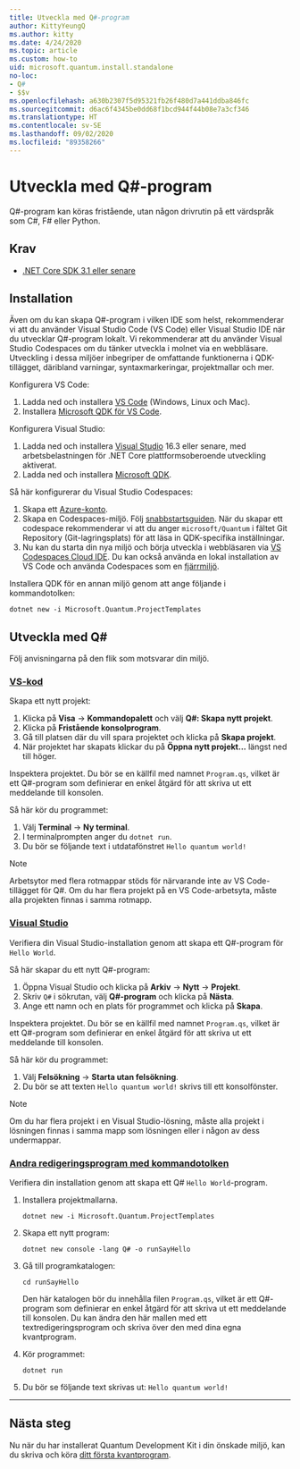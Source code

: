 ```yaml
---
title: Utveckla med Q#-program
author: KittyYeungQ
ms.author: kitty
ms.date: 4/24/2020
ms.topic: article
ms.custom: how-to
uid: microsoft.quantum.install.standalone
no-loc:
- Q#
- $$v
ms.openlocfilehash: a630b2307f5d95321fb26f480d7a441ddba846fc
ms.sourcegitcommit: d6ac6f4345be0dd68f1bcd944f44b08e7a3cf346
ms.translationtype: HT
ms.contentlocale: sv-SE
ms.lasthandoff: 09/02/2020
ms.locfileid: "89358266"
---
```

# <a name="develop-with-no-locq-applications"></a>Utveckla med Q#-program

Q#-program kan köras fristående, utan någon drivrutin på ett värdspråk som C#, F# eller Python.

## <a name="prerequisites"></a>Krav

- [.NET Core SDK 3.1 eller senare](https://www.microsoft.com/net/download)

## <a name="installation"></a>Installation

Även om du kan skapa Q#-program i vilken IDE som helst, rekommenderar vi att du använder Visual Studio Code (VS Code) eller Visual Studio IDE när du utvecklar Q#-program lokalt. Vi rekommenderar att du använder Visual Studio Codespaces om du tänker utveckla i molnet via en webbläsare. Utveckling i dessa miljöer inbegriper de omfattande funktionerna i QDK-tillägget, däribland varningar, syntaxmarkeringar, projektmallar och mer. 

Konfigurera VS Code:

1. Ladda ned och installera [VS Code](https://code.visualstudio.com/download) (Windows, Linux och Mac).
2. Installera [Microsoft QDK för VS Code](https://marketplace.visualstudio.com/items?itemName=quantum.quantum-devkit-vscode).

Konfigurera Visual Studio:

1. Ladda ned och installera [Visual Studio](https://visualstudio.microsoft.com/downloads/) 16.3 eller senare, med arbetsbelastningen för .NET Core plattformsoberoende utveckling aktiverat.
2. Ladda ned och installera [Microsoft QDK](https://marketplace.visualstudio.com/items?itemName=quantum.DevKit).

Så här konfigurerar du Visual Studio Codespaces:

1. Skapa ett [Azure-konto](https://azure.microsoft.com/free/).
2. Skapa en Codespaces-miljö. Följ [snabbstartsguiden](https://docs.microsoft.com/visualstudio/codespaces/quickstarts/browser). När du skapar ett codespace rekommenderar vi att du anger `microsoft/Quantum` i fältet Git Repository (Git-lagringsplats) för att läsa in QDK-specifika inställningar.
3. Nu kan du starta din nya miljö och börja utveckla i webbläsaren via [VS Codespaces Cloud IDE](https://online.visualstudio.com/environments). Du kan också använda en lokal installation av VS Code och använda Codespaces som en [fjärrmiljö](https://docs.microsoft.com/visualstudio/online/how-to/vscode).


Installera QDK för en annan miljö genom att ange följande i kommandotolken:

```dotnetcli
dotnet new -i Microsoft.Quantum.ProjectTemplates
```

## <a name="develop-with-no-locq"></a>Utveckla med Q#

Följ anvisningarna på den flik som motsvarar din miljö.

### <a name="vs-code"></a>[VS-kod](#tab/tabid-vscode)

Skapa ett nytt projekt:

1. Klicka på **Visa** -> **Kommandopalett** och välj **Q#: Skapa nytt projekt**.
2. Klicka på **Fristående konsolprogram**.
3. Gå till platsen där du vill spara projektet och klicka på **Skapa projekt**.
4. När projektet har skapats klickar du på **Öppna nytt projekt...** längst ned till höger.
        
Inspektera projektet. Du bör se en källfil med namnet `Program.qs`, vilket är ett Q#-program som definierar en enkel åtgärd för att skriva ut ett meddelande till konsolen.

Så här kör du programmet:
1. Välj **Terminal** -> **Ny terminal**.
2. I terminalprompten anger du `dotnet run`.
3. Du bör se följande text i utdatafönstret `Hello quantum world!`


> [!NOTE]
> Arbetsytor med flera rotmappar stöds för närvarande inte av VS Code-tillägget för Q#. Om du har flera projekt på en VS Code-arbetsyta, måste alla projekten finnas i samma rotmapp.

### <a name="visual-studio"></a>[Visual Studio](#tab/tabid-vs)

Verifiera din Visual Studio-installation genom att skapa ett Q#-program för `Hello World`.

Så här skapar du ett nytt Q#-program:
1. Öppna Visual Studio och klicka på **Arkiv** -> **Nytt** -> **Projekt**.
2. Skriv `Q#` i sökrutan, välj **Q#-program** och klicka på **Nästa**.
3. Ange ett namn och en plats för programmet och klicka på **Skapa**.


Inspektera projektet. Du bör se en källfil med namnet `Program.qs`, vilket är ett Q#-program som definierar en enkel åtgärd för att skriva ut ett meddelande till konsolen.

Så här kör du programmet:
1. Välj **Felsökning** -> **Starta utan felsökning**.
2. Du bör se att texten `Hello quantum world!` skrivs till ett konsolfönster.

> [!NOTE]
> Om du har flera projekt i en Visual Studio-lösning, måste alla projekt i lösningen finnas i samma mapp som lösningen eller i någon av dess undermappar.  

### <a name="other-editors-with-the-command-prompt"></a>[Andra redigeringsprogram med kommandotolken](#tab/tabid-cmdline)

Verifiera din installation genom att skapa ett Q# `Hello World`-program.

1. Installera projektmallarna.

    ```dotnetcli
    dotnet new -i Microsoft.Quantum.ProjectTemplates
    ```

1. Skapa ett nytt program:
    ```dotnetcli
    dotnet new console -lang Q# -o runSayHello
    ```

1. Gå till programkatalogen:
    ```dotnetcli
    cd runSayHello
    ```

    Den här katalogen bör du innehålla filen `Program.qs`, vilket är ett Q#-program som definierar en enkel åtgärd för att skriva ut ett meddelande till konsolen. Du kan ändra den här mallen med ett textredigeringsprogram och skriva över den med dina egna kvantprogram. 

1. Kör programmet:
    ```dotnetcli
    dotnet run
    ```

1. Du bör se följande text skrivas ut: `Hello quantum world!`

***

## <a name="next-steps"></a>Nästa steg

Nu när du har installerat Quantum Development Kit i din önskade miljö, kan du skriva och köra [ditt första kvantprogram](xref:microsoft.quantum.quickstarts.qrng).
